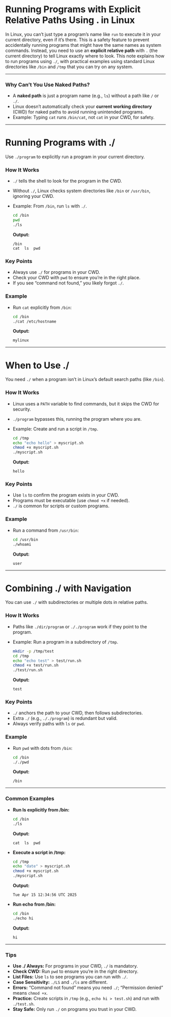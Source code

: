# **Running Programs with Explicit Relative Paths Using . in Linux**

In Linux, you can’t just type a program’s name like `run` to execute it in your current directory, even if it’s there. This is a safety feature to prevent accidentally running programs that might have the same names as system commands. Instead, you need to use an **explicit relative path** with `.` (the current directory) to tell Linux exactly where to look. This note explains how to run programs using `./`, with practical examples using standard Linux directories like `/bin` and `/tmp` that you can try on any system.

---

### **Why Can’t You Use Naked Paths?**

- A **naked path** is just a program name (e.g., `ls`) without a path like `/` or `./`.
- Linux doesn’t automatically check your **current working directory** (CWD) for naked paths to avoid running unintended programs.
- Example: Typing `cat` runs `/bin/cat`, not `cat` in your CWD, for safety.

---

# **Running Programs with ./**

Use `./program` to explicitly run a program in your current directory.

### **How It Works**

- `./` tells the shell to look for the program in the CWD.
- Without `./`, Linux checks system directories like `/bin` or `/usr/bin`, ignoring your CWD.
- Example: From `/bin`, run `ls` with `./`.
    
    ```bash
    cd /bin
    pwd
    ./ls
    ```
    
    **Output:**
    
    ```
    /bin
    cat  ls  pwd
    ```
    

### **Key Points**

- Always use `./` for programs in your CWD.
- Check your CWD with `pwd` to ensure you’re in the right place.
- If you see “command not found,” you likely forgot `./`.

### **Example**

- Run `cat` explicitly from `/bin`:
    
    ```bash
    cd /bin
    ./cat /etc/hostname
    ```
    
    **Output:**
    
    ```
    mylinux
    ```
    

---

# **When to Use ./**

You need `./` when a program isn’t in Linux’s default search paths (like `/bin`).

### **How It Works**

- Linux uses a `PATH` variable to find commands, but it skips the CWD for security.
- `./program` bypasses this, running the program where you are.
- Example: Create and run a script in `/tmp`.
    
    ```bash
    cd /tmp
    echo "echo hello" > myscript.sh
    chmod +x myscript.sh
    ./myscript.sh
    ```
    
    **Output:**
    
    ```
    hello
    ```
    

### **Key Points**

- Use `ls` to confirm the program exists in your CWD.
- Programs must be executable (use `chmod +x` if needed).
- `./` is common for scripts or custom programs.

### **Example**

- Run a command from `/usr/bin`:
    
    ```bash
    cd /usr/bin
    ./whoami
    ```
    
    **Output:**
    
    ```
    user
    ```
    

---

# **Combining ./ with Navigation**

You can use `./` with subdirectories or multiple dots in relative paths.

### **How It Works**

- Paths like `./dir/program` or `././program` work if they point to the program.
- Example: Run a program in a subdirectory of `/tmp`.
    
    ```bash
    mkdir -p /tmp/test
    cd /tmp
    echo "echo test" > test/run.sh
    chmod +x test/run.sh
    ./test/run.sh
    ```
    
    **Output:**
    
    ```
    test
    ```
    

### **Key Points**

- `./` anchors the path to your CWD, then follows subdirectories.
- Extra `./` (e.g., `././program`) is redundant but valid.
- Always verify paths with `ls` or `pwd`.

### **Example**

- Run `pwd` with dots from `/bin`:
    
    ```bash
    cd /bin
    ././pwd
    ```
    
    **Output:**
    
    ```
    /bin
    ```
    

---

### **Common Examples**

- **Run ls explicitly from /bin:**
    
    ```bash
    cd /bin
    ./ls
    ```
    
    **Output:**
    
    ```
    cat  ls  pwd
    ```
    
- **Execute a script in /tmp:**
    
    ```bash
    cd /tmp
    echo "date" > myscript.sh
    chmod +x myscript.sh
    ./myscript.sh
    ```
    
    **Output:**
    
    ```
    Tue Apr 15 12:34:56 UTC 2025
    ```
    
- **Run echo from /bin:**
    
    ```bash
    cd /bin
    ./echo hi
    ```
    
    **Output:**
    
    ```
    hi
    ```
    

---

### **Tips**

- **Use ./ Always:** For programs in your CWD, `./` is mandatory.
- **Check CWD:** Run `pwd` to ensure you’re in the right directory.
- **List Files:** Use `ls` to see programs you can run with `./`.
- **Case Sensitivity:** `./LS` and `./ls` are different.
- **Errors:** “Command not found” means you need `./`; “Permission denied” means `chmod +x`.
- **Practice:** Create scripts in `/tmp` (e.g., `echo hi > test.sh`) and run with `./test.sh`.
- **Stay Safe:** Only run `./` on programs you trust in your CWD.